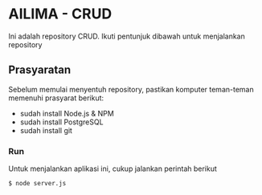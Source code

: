 # AILIMA - CRUD

Ini adalah repository CRUD. Ikuti pentunjuk dibawah untuk menjalankan repository

## Prasyaratan
Sebelum memulai menyentuh repository, pastikan komputer teman-teman memenuhi prasyarat berikut:
- sudah install Node.js & NPM
- sudah install PostgreSQL
- sudah install git

### Run
Untuk menjalankan aplikasi ini, cukup jalankan perintah berikut
```
$ node server.js
```
